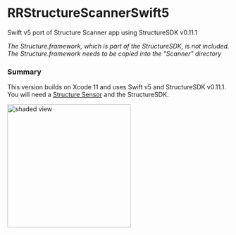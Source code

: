 # RRStructureScannerSwift5
Swift v5 port of Structure Scanner app using StructureSDK v0.11.1

*The Structure.framework, which is part of the StructureSDK, is not included. The Structure.framework needs to be copied into the "Scanner" directory*

### Summary

This version builds on Xcode 11 and uses Swift v5 and StructureSDK v0.11.1. You will need a [Structure Sensor](http://structure.io) and the StructureSDK.
<p align="left">
  <img src="RRStructureScanner/wal.png" alt="shaded view" width="280"/>
</p> 
